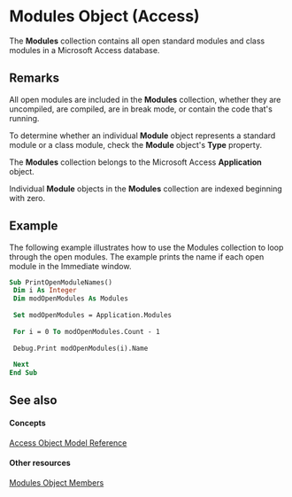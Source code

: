 
# Modules Object (Access)

The  **Modules** collection contains all open standard modules and class modules in a Microsoft Access database.


## Remarks

All open modules are included in the  **Modules** collection, whether they are uncompiled, are compiled, are in break mode, or contain the code that's running.

 To determine whether an individual **Module** object represents a standard module or a class module, check the **Module** object's **Type** property.

The  **Modules** collection belongs to the Microsoft Access **Application** object.

Individual  **Module** objects in the **Modules** collection are indexed beginning with zero.


## Example

The following example illustrates how to use the Modules collection to loop through the open modules. The example prints the name if each open module in the Immediate window.


```vb
Sub PrintOpenModuleNames() 
 Dim i As Integer 
 Dim modOpenModules As Modules 
 
 Set modOpenModules = Application.Modules 
 
 For i = 0 To modOpenModules.Count - 1 
 
 Debug.Print modOpenModules(i).Name 
 
 Next 
End Sub
```


## See also


#### Concepts


[Access Object Model Reference](2de134a4-6c5c-d2a3-8377-f4dd973ba650.md)
#### Other resources


[Modules Object Members](03ec96a6-ad51-ddd0-e6f0-e3a02cf7a28a.md)
